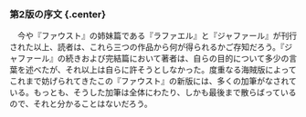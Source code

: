 ### 第2版の序文 {.center}

　今や『ファウスト』の姉妹篇である『ラファエル』と『ジャファール』が刊行された以上、読者は、これら三つの作品から何が得られるかご存知だろう。『ジャファール』の続きおよび完結篇において著者は、自らの目的について多少の言葉を述べたが、それ以上は自らに許そうとしなかった。度重なる海賊版によってこれまで妨げられてきたこの『ファウスト』の新版には、多くの加筆がなされている。もっとも、そうした加筆は全体にわたり、しかも最後まで散らばっているので、それと分かることはないだろう。